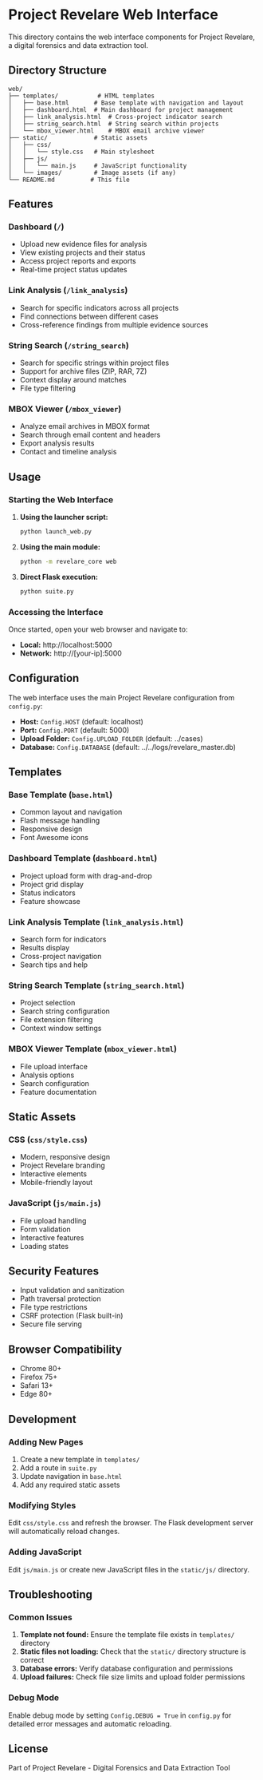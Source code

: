 # Project Revelare Web Interface

This directory contains the web interface components for Project Revelare, a digital forensics and data extraction tool.

## Directory Structure

```
web/
├── templates/           # HTML templates
│   ├── base.html       # Base template with navigation and layout
│   ├── dashboard.html  # Main dashboard for project management
│   ├── link_analysis.html  # Cross-project indicator search
│   ├── string_search.html  # String search within projects
│   └── mbox_viewer.html    # MBOX email archive viewer
├── static/             # Static assets
│   ├── css/
│   │   └── style.css   # Main stylesheet
│   ├── js/
│   │   └── main.js     # JavaScript functionality
│   └── images/         # Image assets (if any)
└── README.md          # This file
```

## Features

### Dashboard (`/`)
- Upload new evidence files for analysis
- View existing projects and their status
- Access project reports and exports
- Real-time project status updates

### Link Analysis (`/link_analysis`)
- Search for specific indicators across all projects
- Find connections between different cases
- Cross-reference findings from multiple evidence sources

### String Search (`/string_search`)
- Search for specific strings within project files
- Support for archive files (ZIP, RAR, 7Z)
- Context display around matches
- File type filtering

### MBOX Viewer (`/mbox_viewer`)
- Analyze email archives in MBOX format
- Search through email content and headers
- Export analysis results
- Contact and timeline analysis

## Usage

### Starting the Web Interface

1. **Using the launcher script:**
   ```bash
   python launch_web.py
   ```

2. **Using the main module:**
   ```bash
   python -m revelare_core web
   ```

3. **Direct Flask execution:**
   ```bash
   python suite.py
   ```

### Accessing the Interface

Once started, open your web browser and navigate to:
- **Local:** http://localhost:5000
- **Network:** http://[your-ip]:5000

## Configuration

The web interface uses the main Project Revelare configuration from `config.py`:

- **Host:** `Config.HOST` (default: localhost)
- **Port:** `Config.PORT` (default: 5000)
- **Upload Folder:** `Config.UPLOAD_FOLDER` (default: ../cases)
- **Database:** `Config.DATABASE` (default: ../../logs/revelare_master.db)

## Templates

### Base Template (`base.html`)
- Common layout and navigation
- Flash message handling
- Responsive design
- Font Awesome icons

### Dashboard Template (`dashboard.html`)
- Project upload form with drag-and-drop
- Project grid display
- Status indicators
- Feature showcase

### Link Analysis Template (`link_analysis.html`)
- Search form for indicators
- Results display
- Cross-project navigation
- Search tips and help

### String Search Template (`string_search.html`)
- Project selection
- Search string configuration
- File extension filtering
- Context window settings

### MBOX Viewer Template (`mbox_viewer.html`)
- File upload interface
- Analysis options
- Search configuration
- Feature documentation

## Static Assets

### CSS (`css/style.css`)
- Modern, responsive design
- Project Revelare branding
- Interactive elements
- Mobile-friendly layout

### JavaScript (`js/main.js`)
- File upload handling
- Form validation
- Interactive features
- Loading states

## Security Features

- Input validation and sanitization
- Path traversal protection
- File type restrictions
- CSRF protection (Flask built-in)
- Secure file serving

## Browser Compatibility

- Chrome 80+
- Firefox 75+
- Safari 13+
- Edge 80+

## Development

### Adding New Pages

1. Create a new template in `templates/`
2. Add a route in `suite.py`
3. Update navigation in `base.html`
4. Add any required static assets

### Modifying Styles

Edit `css/style.css` and refresh the browser. The Flask development server will automatically reload changes.

### Adding JavaScript

Edit `js/main.js` or create new JavaScript files in the `static/js/` directory.

## Troubleshooting

### Common Issues

1. **Template not found:** Ensure the template file exists in `templates/` directory
2. **Static files not loading:** Check that the `static/` directory structure is correct
3. **Database errors:** Verify database configuration and permissions
4. **Upload failures:** Check file size limits and upload folder permissions

### Debug Mode

Enable debug mode by setting `Config.DEBUG = True` in `config.py` for detailed error messages and automatic reloading.

## License

Part of Project Revelare - Digital Forensics and Data Extraction Tool
